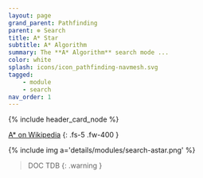 ```yaml
---
layout: page
grand_parent: Pathfinding
parent: ⊚ Search
title: A* Star
subtitle: A* Algorithm
summary: The **A* Algorithm** search mode ...
color: white
splash: icons/icon_pathfinding-navmesh.svg
tagged: 
    - module
    - search
nav_order: 1
---
```


{% include header_card_node %}

[A* on Wikipedia](https://en.wikipedia.org/wiki/A*_search_algorithm)
{: .fs-5 .fw-400 }

{% include img a='details/modules/search-astar.png' %} 

> DOC TDB
{: .warning }
